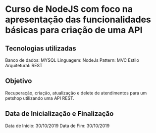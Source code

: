 # Curso de NodeJS com foco na apresentação das funcionalidades básicas para criação de uma API

## Tecnologias utilizadas
Banco de dados: MYSQL
Linguagem: NodeJs
Pattern: MVC
Estilo Arquitetural: REST

## Objetivo
Recuperação, criação, atualização e delete de atendimentos para um petshop utilizando uma API REST.

## Data de Inicialização e Finalização
Data de Inicio: 30/10/2019
Data de Fim: 30/10/2019